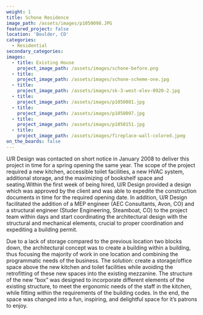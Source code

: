 ```yaml
---
weight: 1
title: Schone Residence
image_path: /assets/images/p1050098.JPG
featured_project: false
location: 'Boulder, CO'
categories:
  - Residential
secondary_categories:
images:
  - title: Existing House
    project_image_path: /assets/images/schone-before.png
  - title:
    project_image_path: /assets/images/schone-scheme-one.jpg
  - title:
    project_image_path: /assets/images/sk-3-west-elev-0920-2.jpg
  - title:
    project_image_path: /assets/images/p1050081.jpg
  - title:
    project_image_path: /assets/images/p1050097.jpg
  - title:
    project_image_path: /assets/images/p1050151.jpg
  - title:
    project_image_path: /assets/images/fireplace-wall-colored.jpeg
on_the_boards: false
---
```



U/R Design was contacted on short notice in January 2008 to deliver this project in time for a spring opening the same year. The scope of the project required a new kitchen, accessible toilet facilities, a new HVAC system, additional storage, and the maximizing of bookshelf space and seating.Within the first week of being hired, U/R Design provided a design which was approved by the client and was able to expedite the construction documents in time for the required opening date. In addition, U/R Design facilitated the addition of a MEP engineer (AEC Consultants, Avon, CO) and a structural engineer (Studer Engineering, Steamboat, CO) to the project team within days and start coordinating the architectural design with the structural and mechanical elements, crucial to proper coordination and expediting a building permit.

Due to a lack of storage compared to the previous location two blocks down, the architectural concept was to create a building within a building, thus focusing the majority of work in one location and combining the programmatic needs of the business. The solution: create a storage/office space above the new kitchen and toilet facilities while avoiding the retrofitting of these new spaces into the existing mezzanine. The structure of the new “box” was designed to incorporate different elements of the existing structure, to meet the ergonomic needs of the staff in the kitchen, while fitting within the requirements of the building codes. In the end, the space was changed into a fun, inspiring, and delightful space for it’s patrons to enjoy.